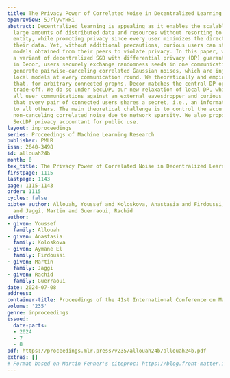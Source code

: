 ```yaml
---
title: The Privacy Power of Correlated Noise in Decentralized Learning
openreview: 5JrlywYHRi
abstract: Decentralized learning is appealing as it enables the scalable usage of
  large amounts of distributed data and resources without resorting to any central
  entity, while promoting privacy since every user minimizes the direct exposure of
  their data. Yet, without additional precautions, curious users can still leverage
  models obtained from their peers to violate privacy. In this paper, we propose Decor,
  a variant of decentralized SGD with differential privacy (DP) guarantees. Essentially,
  in Decor, users securely exchange randomness seeds in one communication round to
  generate pairwise-canceling correlated Gaussian noises, which are injected to protect
  local models at every communication round. We theoretically and empirically show
  that, for arbitrary connected graphs, Decor matches the central DP optimal privacy-utility
  trade-off. We do so under SecLDP, our new relaxation of local DP, which protects
  all user communications against an external eavesdropper and curious users, assuming
  that every pair of connected users shares a secret, i.e., an information hidden
  to all others. The main theoretical challenge is to control the accumulation of
  non-canceling correlated noise due to network sparsity. We also propose a companion
  SecLDP privacy accountant for public use.
layout: inproceedings
series: Proceedings of Machine Learning Research
publisher: PMLR
issn: 2640-3498
id: allouah24b
month: 0
tex_title: The Privacy Power of Correlated Noise in Decentralized Learning
firstpage: 1115
lastpage: 1143
page: 1115-1143
order: 1115
cycles: false
bibtex_author: Allouah, Youssef and Koloskova, Anastasia and Firdoussi, Aymane El
  and Jaggi, Martin and Guerraoui, Rachid
author:
- given: Youssef
  family: Allouah
- given: Anastasia
  family: Koloskova
- given: Aymane El
  family: Firdoussi
- given: Martin
  family: Jaggi
- given: Rachid
  family: Guerraoui
date: 2024-07-08
address:
container-title: Proceedings of the 41st International Conference on Machine Learning
volume: '235'
genre: inproceedings
issued:
  date-parts:
  - 2024
  - 7
  - 8
pdf: https://proceedings.mlr.press/v235/allouah24b/allouah24b.pdf
extras: []
# Format based on Martin Fenner's citeproc: https://blog.front-matter.io/posts/citeproc-yaml-for-bibliographies/
---
```

